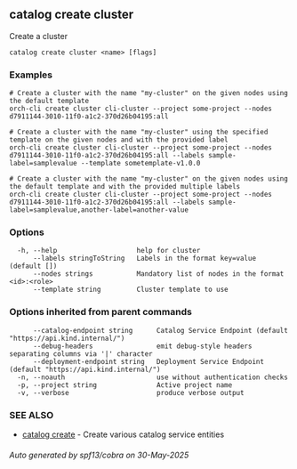 ## catalog create cluster

Create a cluster

```
catalog create cluster <name> [flags]
```

### Examples

```
# Create a cluster with the name "my-cluster" on the given nodes using the default template
orch-cli create cluster cli-cluster --project some-project --nodes d7911144-3010-11f0-a1c2-370d26b04195:all

# Create a cluster with the name "my-cluster" using the specified template on the given nodes and with the provided label
orch-cli create cluster cli-cluster --project some-project --nodes d7911144-3010-11f0-a1c2-370d26b04195:all --labels sample-label=samplevalue --template sometemplate-v1.0.0

# Create a cluster with the name "my-cluster" on the given nodes using the default template and with the provided multiple labels
orch-cli create cluster cli-cluster --project some-project --nodes d7911144-3010-11f0-a1c2-370d26b04195:all --labels sample-label=samplevalue,another-label=another-value
```

### Options

```
  -h, --help                    help for cluster
      --labels stringToString   Labels in the format key=value (default [])
      --nodes strings           Mandatory list of nodes in the format <id>:<role>
      --template string         Cluster template to use
```

### Options inherited from parent commands

```
      --catalog-endpoint string      Catalog Service Endpoint (default "https://api.kind.internal/")
      --debug-headers                emit debug-style headers separating columns via '|' character
      --deployment-endpoint string   Deployment Service Endpoint (default "https://api.kind.internal/")
  -n, --noauth                       use without authentication checks
  -p, --project string               Active project name
  -v, --verbose                      produce verbose output
```

### SEE ALSO

* [catalog create](catalog_create.md)	 - Create various catalog service entities

###### Auto generated by spf13/cobra on 30-May-2025
